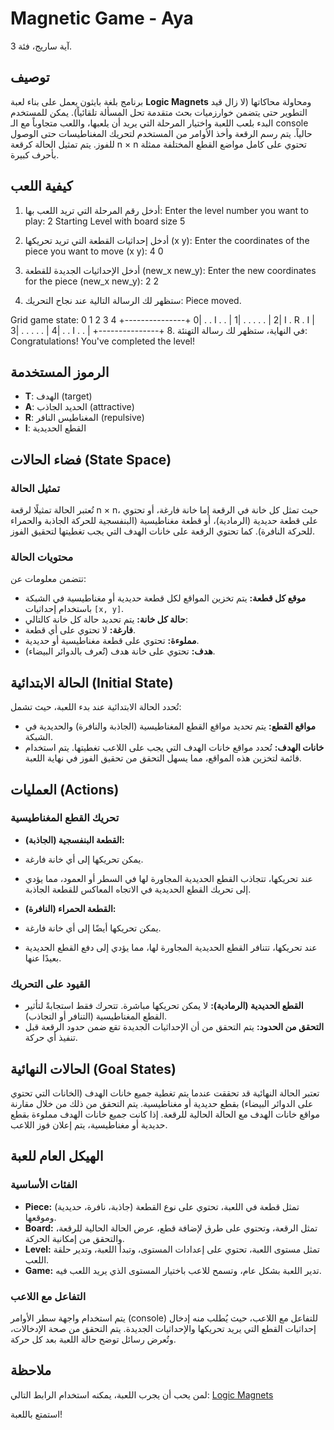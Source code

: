 # Magnetic Game - Aya

آية ساريج، فئة 3.

## توصيف

برنامج بلغة بايثون يعمل على بناء لعبة **Logic Magnets** ومحاولة محاكاتها (لا زال قيد التطوير حتى يتضمن خوارزميات بحث متقدمة تحل المسألة تلقائياً). يمكن للمستخدم البدء بلعب اللعبة واختيار المرحلة التي يريد أن يلعبها، واللعب متجاوباً مع الـ console حالياً. يتم رسم الرقعة وأخذ الأوامر من المستخدم لتحريك المغناطيسات حتى الوصول للفوز. يتم تمثيل الحالة كرقعة n × n تحتوي على كامل مواضع القطع المختلفة ممثلة بأحرف كبيرة.

## كيفية اللعب

1. أدخل رقم المرحلة التي تريد اللعب بها:
Enter the level number you want to play: 2
Starting Level with board size 5

4. أدخل إحداثيات القطعة التي تريد تحريكها (x y):
Enter the coordinates of the piece you want to move (x y): 4 0


5. أدخل الإحداثيات الجديدة للقطعة (new_x new_y):
Enter the new coordinates for the piece (new_x new_y): 2 2

6. ستظهر لك الرسالة التالية عند نجاح التحريك:
Piece moved.

Grid game state:
0 1 2 3 4
+---------------+
0| . . I . . |
1| . . . . . |
2| I . R . I |
3| . . . . . |
4| . . I . . |
+---------------+
8. في النهاية، ستظهر لك رسالة التهنئة:
Congratulations! You've completed the level!


## الرموز المستخدمة

- **T**: الهدف (target)
- **A**: الحديد الجاذب (attractive)
- **R**: المغناطيس النافر (repulsive)
- **I**: القطع الحديدية

## فضاء الحالات (State Space)

### تمثيل الحالة
تُعتبر الحالة تمثيلًا لرقعة n × n، حيث تمثل كل خانة في الرقعة إما خانة فارغة، أو تحتوي على قطعة حديدية (الرمادية)، أو قطعة مغناطيسية (البنفسجية للحركة الجاذبة والحمراء للحركة النافرة). كما تحتوي الرقعة على خانات الهدف التي يجب تغطيتها لتحقيق الفوز.

### محتويات الحالة
تتضمن معلومات عن:
- **موقع كل قطعة:** يتم تخزين المواقع لكل قطعة حديدية أو مغناطيسية في الشبكة باستخدام إحداثيات `[x, y]`.
- **حالة كل خانة:** يتم تحديد حالة كل خانة كالتالي:
- **فارغة:** لا تحتوي على أي قطعة.
- **مملوءة:** تحتوي على قطعة مغناطيسية أو حديدية.
- **هدف:** تحتوي على خانة هدف (تُعرف بالدوائر البيضاء).

## الحالة الابتدائية (Initial State)

تُحدد الحالة الابتدائية عند بدء اللعبة، حيث تشمل:
- **مواقع القطع:** يتم تحديد مواقع القطع المغناطيسية (الجاذبة والنافرة) والحديدية في الشبكة.
- **خانات الهدف:** تُحدد مواقع خانات الهدف التي يجب على اللاعب تغطيتها. يتم استخدام قائمة لتخزين هذه المواقع، مما يسهل التحقق من تحقيق الفوز في نهاية اللعبة.

## العمليات (Actions)

### تحريك القطع المغناطيسية
- **القطعة البنفسجية (الجاذبة):** 
- يمكن تحريكها إلى أي خانة فارغة. 
- عند تحريكها، تتجاذب القطع الحديدية المجاورة لها في السطر أو العمود، مما يؤدي إلى تحريك القطع الحديدية في الاتجاه المعاكس للقطعة الجاذبة.

- **القطعة الحمراء (النافرة):** 
- يمكن تحريكها أيضًا إلى أي خانة فارغة.
- عند تحريكها، تتنافر القطع الحديدية المجاورة لها، مما يؤدي إلى دفع القطع الحديدية بعيدًا عنها.

### القيود على التحريك
- **القطع الحديدية (الرمادية):** لا يمكن تحريكها مباشرة. تتحرك فقط استجابةً لتأثير القطع المغناطيسية (التنافر أو التجاذب). 
- **التحقق من الحدود:** يتم التحقق من أن الإحداثيات الجديدة تقع ضمن حدود الرقعة قبل تنفيذ أي حركة.

## الحالات النهائية (Goal States)

تعتبر الحالة النهائية قد تحققت عندما يتم تغطية جميع خانات الهدف (الخانات التي تحتوي على الدوائر البيضاء) بقطع حديدية أو مغناطيسية. يتم التحقق من ذلك من خلال مقارنة مواقع خانات الهدف مع الحالة الحالية للرقعة. إذا كانت جميع خانات الهدف مملوءة بقطع حديدية أو مغناطيسية، يتم إعلان فوز اللاعب.

## الهيكل العام للعبة

### الفئات الأساسية
- **Piece:** تمثل قطعة في اللعبة، تحتوي على نوع القطعة (جاذبة، نافرة، حديدية) وموقعها.
- **Board:** تمثل الرقعة، وتحتوي على طرق لإضافة قطع، عرض الحالة الحالية للرقعة، والتحقق من إمكانية الحركة.
- **Level:** تمثل مستوى اللعبة، تحتوي على إعدادات المستوى، وتبدأ اللعبة، وتدير حلقة اللعب.
- **Game:** تدير اللعبة بشكل عام، وتسمح للاعب باختيار المستوى الذي يريد اللعب فيه.

### التفاعل مع اللاعب
يتم استخدام واجهة سطر الأوامر (console) للتفاعل مع اللاعب، حيث يُطلب منه إدخال إحداثيات القطع التي يريد تحريكها والإحداثيات الجديدة. يتم التحقق من صحة الإدخالات، وتُعرض رسائل توضح حالة اللعبة بعد كل حركة.

## ملاحظة

لمن يحب أن يجرب اللعبة، يمكنه استخدام الرابط التالي: [Logic Magnets](https://www.mathplayground.com/logic_magnets.html)

استمتع باللعبة!


